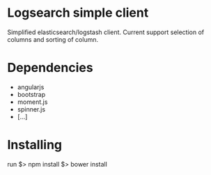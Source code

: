 Logsearch simple client
======
Simplified elasticsearch/logstash client.
Current support selection of columns and sorting of column.

Dependencies
=====
- angularjs
- bootstrap
- moment.js
- spinner.js
- [...]

Installing
=====
run
$> npm install
$> bower install
